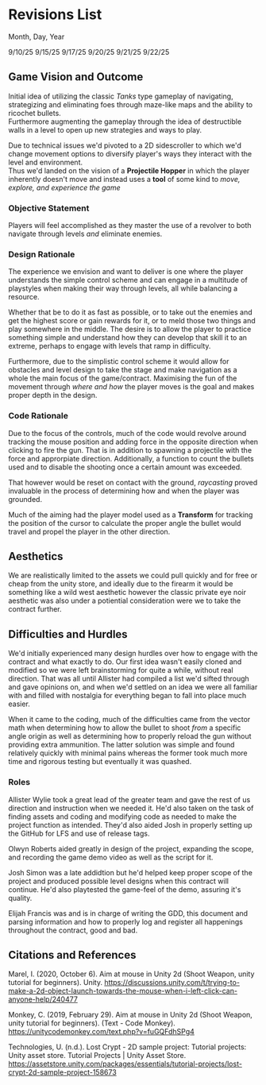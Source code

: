 # Revisions List  

Month, Day, Year  

9/10/25
9/15/25
9/17/25
9/20/25
9/21/25
9/22/25


## Game Vision and Outcome

Initial idea of utilizing the classic *Tanks* type gameplay of navigating, strategizing and eliminating foes through maze-like maps and the ability to ricochet bullets.  
Furthermore augmenting the gameplay through the idea of destructible walls in a level to open up new strategies and ways to play.  

Due to technical issues we'd pivoted to a 2D sidescroller to which we'd change movement options to diversify player's ways they interact with the level and environment.  
Thus we'd landed on the vision of a **Projectile Hopper**  in which the player inherently doesn't move and instead uses a **tool** of some kind to *move, explore, and experience the game*  

### Objective Statement  

Players will feel accomplished as they master the use of a revolver to both navigate through levels *and* eliminate enemies.  

### Design Rationale  

The experience we envision and want to deliver is one where the player understands the simple control scheme and can engage in a multitude of playstyles when making their way through levels, all while balancing a resource.  

Whether that be to do it as fast as possible, or to take out the enemies and get the highest score or gain rewards for it, or to meld those two things and play somewhere in the middle. The desire is to allow the player to practice something simple and understand how they can develop that skill it to an extreme, perhaps to engage with levels that ramp in difficulty.  

Furthermore, due to the simplistic control scheme it would allow for obstacles and level design to take the stage and make navigation as a whole the main focus of the game/contract. Maximising the fun of the movement through *where and how* the player moves is the goal and makes proper depth in the design.  

### Code Rationale  

Due to the focus of the controls, much of the code would revolve around tracking the mouse position and adding force in the opposite direction when clicking to fire the gun. That is in addition to spawning a projectile with the force and approrpiate direction. Additionally, a function to count the bullets used and to disable the shooting once a certain amount was exceeded.  

That however would be reset on contact with the ground, *raycasting* proved invaluable in the process of determining how and when the player was grounded.  

Much of the aiming had the player model used as a **Transform** for tracking the position of the cursor to calculate the proper angle the bullet would travel and propel the player in the other direction.  

## Aesthetics  

We are realistically limited to the assets we could pull quickly and for free or cheap from the unity store, and ideally due to the firearm it would be something like a wild west aesthetic however the classic private eye noir aesthetic was also under a potiential consideration were we to take the contract further.  

## Difficulties and Hurdles  

We'd initially experienced many design hurdles over how to engage with the contract and what exactly to do. Our first idea wasn't easily cloned and modified so we were left brainstorming for quite a while, without real direction. That was all until Allister had compiled a list we'd sifted through and gave opinions on, and when we'd settled on an idea we were all familiar with and filled with nostalgia for everything began to fall into place much easier.  

When it came to the coding, much of the difficulties came from the vector math when determining how to allow the bullet to shoot *from* a specific angle origin as well as determining how to properly reload the gun without providing extra ammunition. The latter solution was simple and found relatively quickly with minimal pains whereas the former took much more time and rigorous testing but eventually it was quashed.  

### Roles  

Allister Wylie took a great lead of the greater team and gave the rest of us direction and instruction when we needed it. He'd also taken on the task of finding assets and coding and modifying code as needed to make the project function as intended. They'd also aided Josh in properly setting up the GitHub for LFS and use of release tags.  

Olwyn Roberts aided greatly in design of the project, expanding the scope, and recording the game demo video as well as the script for it.  

Josh Simon was a late addidtion but he'd helped keep proper scope of the project and produced possible level designs when this contract will continue. He'd also playtested the game-feel of the demo, assuring it's quality.  

Elijah Francis was and is in charge of writing the GDD, this document and parsing information and how to properly log and register all happenings throughout the contract, good and bad.  

## Citations and References  

Marel, I. (2020, October 6). Aim at mouse in Unity 2d (Shoot Weapon, unity tutorial for beginners). Unity. https://discussions.unity.com/t/trying-to-make-a-2d-object-launch-towards-the-mouse-when-i-left-click-can-anyone-help/240477  

Monkey, C. (2019, February 29). Aim at mouse in Unity 2d (Shoot Weapon, unity tutorial for beginners). (Text - Code Monkey). https://unitycodemonkey.com/text.php?v=fuGQFdhSPg4  

Technologies, U. (n.d.). Lost Crypt - 2D sample project: Tutorial projects: Unity asset store. Tutorial Projects | Unity Asset Store. https://assetstore.unity.com/packages/essentials/tutorial-projects/lost-crypt-2d-sample-project-158673  
